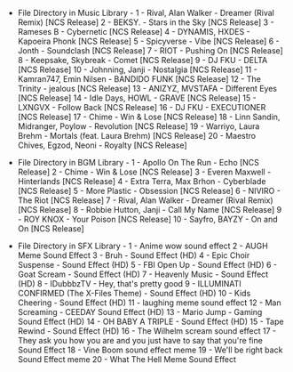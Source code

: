 - File Directory in Music Library -
1 - Rival, Alan Walker - Dreamer (Rival Remix) [NCS Release]
2 - BEKSY. - Stars in the Sky [NCS Release]
3 - Rameses B - Cybernetic [NCS Release]
4 - DYNAMIS, HXDES - Kapoeira Phonk [NCS Release]
5 - Spicyverse - Vibe [NCS Release]
6 - Jonth - Soundclash [NCS Release]
7 - RIOT - Pushing On [NCS Release] 
8 - Keepsake, Skybreak - Comet [NCS Release]
9 - DJ FKU - DELTA [NCS Release]
10 - Johnning, Janji - Nostalgia [NCS Release]
11 - Kamran747, Emin Nilsen - BANDIDO FUNK [NCS Release]
12 - The Trinity - jealous [NCS Release]
13 - ANIZYZ, MVSTAFA - Different Eyes [NCS Release]
14 - Idle Days, HOWL - GRAVE [NCS Release]
15 - LXNGVX - Follow Back [NCS Release]
16 - DJ FKU - EXECUTIONER [NCS Release]
17 - Chime - Win & Lose [NCS Release]
18 - Linn Sandin, Midranger, Poylow - Revolution [NCS Release]
19 - Warriyo, Laura Brehm - Mortals (feat. Laura Brehm) [NCS Release]
20 - Maestro Chives, Egzod, Neoni - Royalty [NCS Release]


- File Directory in BGM Library -
1 - Apollo On The Run - Echo [NCS Release]
2 - Chime - Win & Lose [NCS Release]
3 - Everen Maxwell - Hinterlands [NCS Release]
4 - Extra Terra, Max Brhon - Cyberblade [NCS Release]
5 - More Plastic - Obsession [NCS Release]
6 - NIVIRO - The Riot [NCS Release]
7 - Rival, Alan Walker - Dreamer (Rival Remix) [NCS Release]
8 - Robbie Hutton, Janji - Call My Name [NCS Release]
9 - ROY KNOX - Your Poison [NCS Release]
10 - Sayfro, BAYZY - On and On [NCS Release]

- File Directory in SFX Library -
1 - Anime wow sound effect
2 - AUGH Meme Sound Effect
3 - Bruh - Sound Effect (HD)
4 - Epic Choir Suspense - Sound Effect (HD)
5 - FBI Open Up - Sound Effect (HD)
6 - Goat Scream - Sound Effect (HD)
7 - Heavenly Music - Sound Effect (HD)
8 - IDubbbzTV - Hey, that's pretty good
9 - ILLUMINATI CONFIRMED (The X-Files Theme) - Sound Effect (HD)
10 - Kids Cheering - Sound Effect (HD)
11 - laughing meme sound effect
12 - Man Screaming - CEEDAY Sound Effect (HD)
13 - Mario Jump - Gaming Sound Effect (HD)
14 - OH BABY A TRIPLE - Sound Effect (HD)
15 - Tape Rewind - Sound Effect (HD)
16 - The Wilhelm scream sound effect
17 - They ask you how you are and you just have to say that you're fine Sound Effect
18 - Vine Boom sound effect meme
19 - We'll be right back Sound Effect meme
20 - What The Hell Meme Sound Effect
